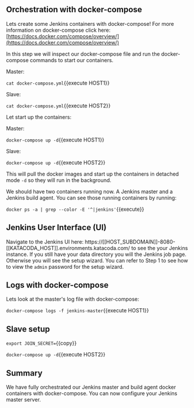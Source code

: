 ## Orchestration with docker-compose

Lets create some Jenkins containers with docker-compose! For more information on docker-compose click here: [https://docs.docker.com/compose/overview/](https://docs.docker.com/compose/overview/)

In this step we will inspect our docker-compose file and run the docker-compose commands to start our containers.

Master:

`cat docker-compose.yml`{{execute HOST1}}

Slave:

`cat docker-compose.yml`{{execute HOST2}}

Let start up the containers:

Master:

`docker-compose up -d`{{execute HOST1}}

Slave:

`docker-compose up -d`{{execute HOST2}}

This will pull the docker images and start up the containers in detached mode `-d` so they will run in the background.

We should have two containers running now. A Jenkins master and a Jenkins build agent. You can see those running containers by running:

`docker ps -a | grep --color -E '^|jenkins'`{{execute}}

## Jenkins User Interface (UI)

Navigate to the Jenkins UI here: https://[[HOST_SUBDOMAIN]]-8080-[[KATACODA_HOST]].environments.katacoda.com/ to see the your Jenkins instance. If you still have your data directory you will the Jenkins job page. Otherwise you will see the setup wizard. You can refer to Step 1 to see how to view the `admin` password for the setup wizard.

## Logs with docker-compose

Lets look at the master's log file with docker-compose:

`docker-compose logs -f jenkins-master`{{execute HOST1}}

## Slave setup

`export JOIN_SECRET=`{{copy}}

`docker-compose up -d`{{execute HOST2}}

## Summary

We have fully orchestrated our Jenkins master and build agent docker containers with docker-compose. You can now configure your Jenkins master server.
